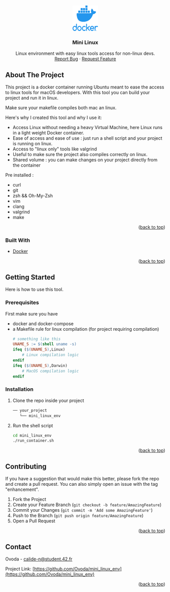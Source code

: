 <div id="top"></div>

<!-- PROJECT LOGO -->
<br />
<div align="center">
  <a href="https://docker.com">
    <img src="images/docker.png" alt="Logo" width="80" height="80">
  </a>

  <h3 align="center">Mini Linux</h3>

  <p align="center">
    Linux environment with easy linux tools access for non-linux devs.
    <br />
    <a href="https://github.com/Ovoda/mini_linux_env/issues">Report Bug</a>
    ·
    <a href="https://github.com/Ovoda/mini_linux_env/issues">Request Feature</a>
  </p>
</div>




<!-- ABOUT THE PROJECT -->
## About The Project

This project is a docker container running Ubuntu meant to ease the access to linux tools for macOS developers.
With this tool you can build your project and run it in linux.

Make sure your makefile compiles both mac an linux.

Here's why I created this tool and why I use it:
* Access Linux without needing a heavy Virtual Machine, here Linux runs in a light weight Docker container.
* Ease of access and ease of use : just run a shell script and your project is running on linux.
* Access to "linux only" tools like valgrind
* Useful to make sure the project also compiles correctly on linux.
* Shared volume : you can make changes on your project directly from the container

Pre installed :
* curl
* git
* zsh && Oh-My-Zsh
* vim
* clang
* valgrind
* make

<p align="right">(<a href="#top">back to top</a>)</p>



### Built With

* [Docker](https://docker.com/)

<p align="right">(<a href="#top">back to top</a>)</p>



<!-- GETTING STARTED -->
## Getting Started

Here is how to use this tool.

### Prerequisites

First make sure you have
* docker and docker-compose
* a Makefile rule for linux compilation (for project requiring compilation)
  ```Makefile
  # something like this
  UNAME_S := $(shell uname -s)
  ifeq ($(UNAME_S),Linux)
	  # Linux compilation logic
  endif
  ifeq ($(UNAME_S),Darwin)
	  # MacOS compilation logic
  endif
  ```

### Installation

1. Clone the repo inside your project
   ```bash
   ── your_project
      └── mini_linux_env
   ```
2. Run the shell script
   ```sh
   cd mini_linux_env
   ./run_container.sh
   ```

<p align="right">(<a href="#top">back to top</a>)</p>


<!-- CONTRIBUTING -->
## Contributing

If you have a suggestion that would make this better, please fork the repo and create a pull request. You can also simply open an issue with the tag "enhancement".

1. Fork the Project
2. Create your Feature Branch (`git checkout -b feature/AmazingFeature`)
3. Commit your Changes (`git commit -m 'Add some AmazingFeature'`)
4. Push to the Branch (`git push origin feature/AmazingFeature`)
5. Open a Pull Request

<p align="right">(<a href="#top">back to top</a>)</p>


<!-- CONTACT -->
## Contact

Ovoda - calide-n@student.42.fr

Project Link: [https://github.com/Ovoda/mini_linux_env](https://github.com/Ovoda/mini_linux_env)

<p align="right">(<a href="#top">back to top</a>)</p>